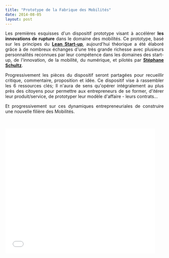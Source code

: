 ```yaml
---
title: "Prototype de la Fabrique des Mobilités"
date: 2014-08-05
layout: post
---
```


<p style="text-align: justify;">Les premières esquisses d'un dispositif prototype visant à accélérer <strong>les innovations de rupture</strong> dans le domaine des mobilités. Ce prototype, basé sur les principes du <a href="http://fr.wikipedia.org/wiki/Lean_Startup" target="_blank"><strong>Lean Start-up</strong></a>, aujourd'hui théorique a été élaboré grâce à de nombreux échanges d'une très grande richesse avec plusieurs personnalités reconnues par leur compétence dans les domaines des start-up, de l'innovation, de la mobilité, du numérique, et pilotés par <a href="http://15marches.fr/" target="_blank"><strong>Stéphane Schultz</strong></a>.</p> <p style="text-align: justify;">Progressivement les pièces du dispositif seront partagées pour recueillir critique, commentaire, proposition et idée. Ce dispositif vise à rassembler les 6 ressources clés; Il n'aura de sens qu'opérer intégralement au plus près des citoyens pour permettre aux entrepreneurs de se former, d'itérer leur produit/service, de prototyper leur modèle d'affaire - leurs contrats...</p> <p style="text-align: justify;">Et progressivement sur ces dynamiques entrepreneuriales de construire une nouvelle filière des Mobilités.</p> <p style="text-align: justify;"> </p>   <!--more-->  <p><iframe frameborder="0" height="400" marginheight="0" marginwidth="0" scrolling="no" src="//www.slideshare.net/slideshow/embed_code/37685455" width="476"></iframe></p>